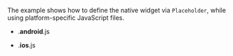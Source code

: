 The example shows how to define the native widget via `Placeholder`, while using platform-specific JavaScript files.

<snippet id='placeholder-platform-xml'/>

* <file name>.**android**.js

  <snippet id='placeholder-code-android'/>
  <snippet id='placeholder-code-android-ts'/>

* <file name>.**ios**.js

  <snippet id='placeholder-code-ios'/>
  <snippet id='placeholder-code-ios-ts'/>

